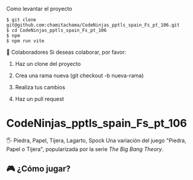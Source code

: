 
Como levantar el proyecto
```
$ git clone git@github.com:chamitachama/CodeNinjas_pptls_spain_Fs_pt_106.git
$ cd CodeNinjas_pptls_spain_Fs_pt_106
$ npm
$ npm run vite
```

👥 Colaboradores
Si deseas colaborar, por favor:

1. Haz un clone del proyecto

2. Crea una rama nueva (git checkout -b nueva-rama)

3. Realiza tus cambios

4. Haz un pull request



# CodeNinjas_pptls_spain_Fs_pt_106


 🖐 Piedra, Papel, Tijera, Lagarto, Spock  Una  variación del  juego "Piedra, Papel o Tijera", popularizada por la serie *The Big Bang Theory*. 

  ## 🎮 ¿Cómo jugar?
